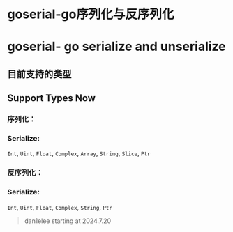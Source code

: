 # goserial-go序列化与反序列化

# goserial- go serialize and unserialize

## 目前支持的类型

## Support Types Now

### 序列化：

### Serialize:

`Int`, `Uint`, `Float`, `Complex`, `Array`, `String`, `Slice`, `Ptr`

### 反序列化：

### Serialize:

`Int`, `Uint`, `Float`, `Complex`, `String`, `Ptr`

> dan1elee starting at 2024.7.20 